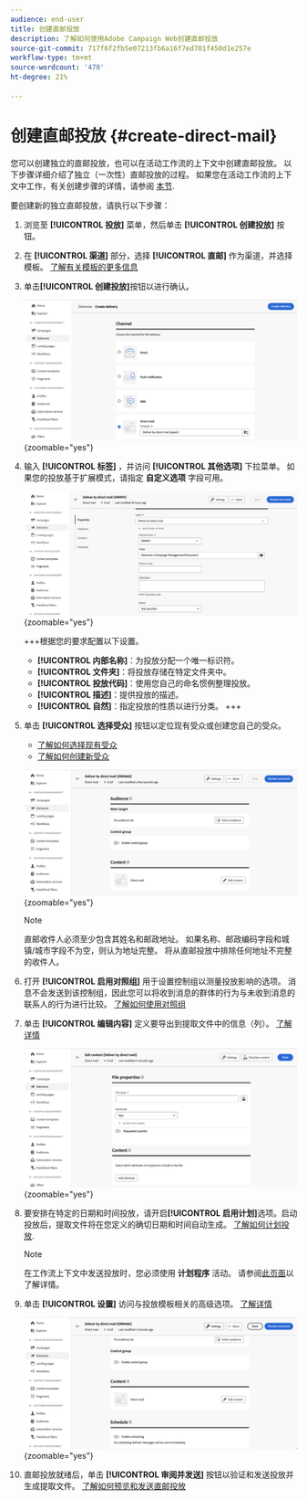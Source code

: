 ```yaml
---
audience: end-user
title: 创建直邮投放
description: 了解如何使用Adobe Campaign Web创建直邮投放
source-git-commit: 717f6f2fb5e07213fb6a16f7ed701f450d1e257e
workflow-type: tm+mt
source-wordcount: '470'
ht-degree: 21%

---
```



# 创建直邮投放 {#create-direct-mail}

您可以创建独立的直邮投放，也可以在活动工作流的上下文中创建直邮投放。 以下步骤详细介绍了独立（一次性）直邮投放的过程。 如果您在活动工作流的上下文中工作，有关创建步骤的详情，请参阅 [本节](../workflows/activities/channels.md#create-a-delivery-in-a-campaign-workflow).

要创建新的独立直邮投放，请执行以下步骤：

1. 浏览至 **[!UICONTROL 投放]** 菜单，然后单击  **[!UICONTROL 创建投放]** 按钮。

1. 在 **[!UICONTROL 渠道]** 部分，选择 **[!UICONTROL 直邮]** 作为渠道，并选择模板。 [了解有关模板的更多信息](../msg/delivery-template.md)

1. 单击&#x200B;**[!UICONTROL 创建投放]**&#x200B;按钮以进行确认。

   ![](assets/dm-create.png){zoomable=&quot;yes&quot;}

1. 输入 **[!UICONTROL 标签]** ，并访问 **[!UICONTROL 其他选项]** 下拉菜单。 如果您的投放基于扩展模式，请指定 **自定义选项** 字段可用。

   ![](assets/dm-properties.png){zoomable=&quot;yes&quot;}

   +++根据您的要求配置以下设置。
   * **[!UICONTROL 内部名称]**：为投放分配一个唯一标识符。
   * **[!UICONTROL 文件夹]**：将投放存储在特定文件夹中。
   * **[!UICONTROL 投放代码]**：使用您自己的命名惯例整理投放。
   * **[!UICONTROL 描述]**：提供投放的描述。
   * **[!UICONTROL 自然]**：指定投放的性质以进行分类。
+++

1. 单击 **[!UICONTROL 选择受众]** 按钮以定位现有受众或创建您自己的受众。

   * [了解如何选择现有受众](../audience/add-audience.md)
   * [了解如何创建新受众](../audience/one-time-audience.md)

   ![](assets/dm-audience.png){zoomable=&quot;yes&quot;}

   >[!NOTE]
   >
   >直邮收件人必须至少包含其姓名和邮政地址。 如果名称、邮政编码字段和城镇/城市字段不为空，则认为地址完整。 将从直邮投放中排除任何地址不完整的收件人。

1. 打开 **[!UICONTROL 启用对照组]** 用于设置控制组以测量投放影响的选项。 消息不会发送到该控制组，因此您可以将收到消息的群体的行为与未收到消息的联系人的行为进行比较。 [了解如何使用对照组](../audience/control-group.md)

1. 单击 **[!UICONTROL 编辑内容]** 定义要导出到提取文件中的信息（列）。 [了解详情](content-direct-mail.md)

   ![](assets/dm-content.png){zoomable=&quot;yes&quot;}

1. 要安排在特定的日期和时间投放，请开启&#x200B;**[!UICONTROL 启用计划]**&#x200B;选项。启动投放后，提取文件将在您定义的确切日期和时间自动生成。 [了解如何计划投放](../msg/gs-messages.md#gs-schedule).

   >[!NOTE]
   >
   >在工作流上下文中发送投放时，您必须使用 **计划程序** 活动。 请参阅[此页面](../workflows/activities/scheduler.md)以了解详情。

1. 单击 **[!UICONTROL 设置]** 访问与投放模板相关的高级选项。 [了解详情](../advanced-settings/delivery-settings.md)

   ![](assets/dm-settings.png){zoomable=&quot;yes&quot;}

1. 直邮投放就绪后，单击 **[!UICONTROL 审阅并发送]** 按钮以验证和发送投放并生成提取文件。 [了解如何预览和发送直邮投放](send-direct-mail.md)

